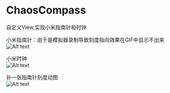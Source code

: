 # ChaosCompass
自定义View,实现小米指南针和时钟

小米指南针：由于是模拟器录制导致刻度指向效果在GIF中显示不出来  
![Alt text](https://github.com/ChaosOctopus/ChaosCompass/blob/master/app/src/main/res/drawable/compass.gif)  


小米时钟  
![Alt text](https://github.com/ChaosOctopus/ChaosCompass/blob/master/app/src/main/res/drawable/oclock.gif)  

  
补一张指南针刻度动图  
![Alt text](https://upload-images.jianshu.io/upload_images/5102937-575d4ef81907067e.gif?imageMogr2/auto-orient/strip%7CimageView2/2/w/484)  



